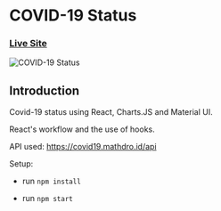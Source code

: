 # COVID-19 Status

### [Live Site](https://status-covid.vercel.app)

![COVID-19 Status](https://drive.google.com/file/d/1PqmQOl4yFY5XHKRIEDSMG9co200tOC01/view?usp=sharing)

## Introduction

Covid-19 status using React, Charts.JS and Material UI.

React's workflow and the use of hooks.

API used: https://covid19.mathdro.id/api

Setup:

- run `npm install`

- run `npm start`
